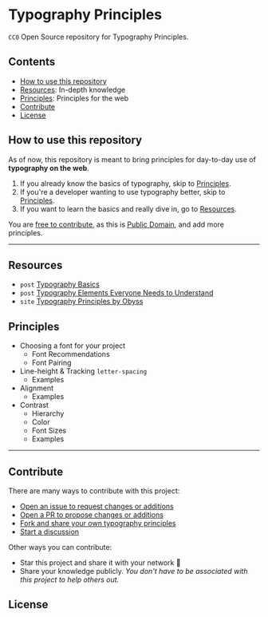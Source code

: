# Typography Principles
`CC0` Open Source repository for Typography Principles.

## Contents
- [How to use this repository](#how-to-use-this-repository)
- [Resources](#resources): In-depth knowledge
- [Principles](#principles): Principles for the web
- [Contribute](#contribute)
- [License](#license)

## How to use this repository
As of now, this repository is meant to bring principles for day-to-day use of **typography on the web**.

1. If you already know the basics of typography, skip to [Principles](#principles).
2. If you're a developer wanting to use typography better, skip to [Principles](#principles).
3. If you want to learn the basics and really dive in, go to [Resources](#resources).


You are [free to contribute](#contribute), as this is [Public Domain](/LICENSE), and add more principles.

---


## Resources
- `post` [Typography Basics](https://webdesign.tutsplus.com/articles/a-comprehensive-guide-to-typography-basics--cms-26644) 
- `post` [Typography Elements Everyone Needs to Understand](https://medium.com/gravitdesigner/typography-elements-everyone-needs-to-understand-5fdea82f470d#:~:text=The%20good%20news%20is%2C%20there,can%20revolutionize%20any%20design%20project.) 
- `site` [Typography Principles by Obyss](https://typographyprinciples.obys.agency/fonts/) 


## Principles
- Choosing a font for your project
	- Font Recommendations
	- Font Pairing
- Line-height & Tracking `letter-spacing`
	- Examples
- Alignment
	- Examples
- Contrast
	- Hierarchy
	- Color
	- Font Sizes
	- Examples


---

## Contribute
There are many ways to contribute with this project:

- [Open an issue to request changes or additions](https://github.com/AlaskaLabs/typography/issues)
- [Open a PR to propose changes or additions](https://github.com/AlaskaLabs/typography/pulls)
- [Fork and share your own typography principles](https://github.com/AlaskaLabs/typography/fork)
- [Start a discussion](https://github.com/AlaskaLabs/typography/discussions)

Other ways you can contribute:
- Star this project and share it with your network :tada:
- Share your knowledge publicly. _You don't have to be associated with this project to help others out._

## License
